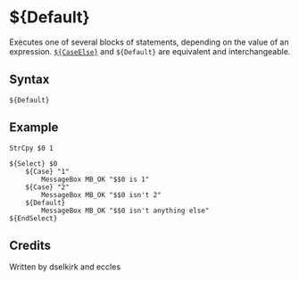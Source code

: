 # ${Default}

Executes one of several blocks of statements, depending on the value of an expression. [`${CaseElse}`][1] and `${Default}` are equivalent and interchangeable.

## Syntax

    ${Default}

## Example

    StrCpy $0 1

    ${Select} $0
        ${Case} "1"
            MessageBox MB_OK "$$0 is 1"
        ${Case} "2"
            MessageBox MB_OK "$$0 isn't 2"
        ${Default}
            MessageBox MB_OK "$$0 isn't anything else"
    ${EndSelect}

## Credits

Written by dselkirk and eccles

[1]: CaseElse.md